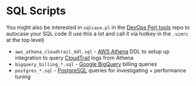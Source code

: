 SQL Scripts
===========

You might also be interested in `sqlcase.pl` in the [DevOps Perl tools](https://github.com/harisekhon/devops-perl-tools) repo to autocase your SQL code (I use this a lot and call it via hotkey in the `.vimrc` at the top level)

- `aws_athena_cloudtrail_ddl.sql` - [AWS Athena](https://aws.amazon.com/athena/) DDL to setup up integration to query [CloudTrail](https://aws.amazon.com/cloudtrail/) logs from Athena
- `bigquery_billing_*.sql` - [Google BigQuery](https://cloud.google.com/bigquery) billing queries
- `postgres_*.sql` - [PostgreSQL](https://www.postgresql.org/) queries for investigating + performance tuning
